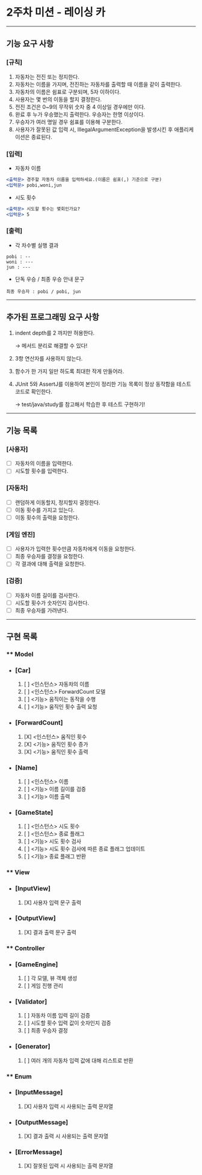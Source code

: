 
# 2주차 미션 - 레이싱 카

- - -

## 기능 요구 사항

### <strong>[규칙]</strong>
1. 자동차는 전진 또는 정지한다.
2. 자동차는 이름을 가지며, 전진하는 자동차를 출력할 때 이름을 같이 출력한다.
3. 자동차의 이름은 쉼표로 구분되며, 5자 이하이다.
4. 사용자는 몇 번의 이동을 할지 결정한다.
5. 전진 조건은 0~9의 무작위 숫자 중 4 이상일 경우에만 이다.
6. 완료 후 누가 우승했는지 출력한다. 우승자는 한명 이상이다.
7. 우승자가 여러 명일 경우 쉼표를 이용해 구분한다.
8. 사용자가 잘못된 값 입력 시, IllegalArgumentException을 발생시킨 후 애플리케이션은 종료된다.

### <strong>[입력]</strong>

- 자동차 이름

```jsx
<출력문> 경주할 자동차 이름을 입력하세요.(이름은 쉼표(,) 기준으로 구분)
<입력문> pobi,woni,jun
```

- 시도 횟수

```jsx
<출력문> 시도할 횟수는 몇회인가요?
<입력문> 5
```

### <strong>[출력]</strong>

- 각 차수별 실행 결과

```text
pobi : --
woni : ---
jun : ---
```

- 단독 우승 / 최종 우승 안내 문구

```text
최종 우승자 : pobi / pobi, jun
```

- - -

## 추가된 프로그래밍 요구 사항

1. indent depth를 2 까지만 허용한다.

    → 메서드 분리로 해결할 수 있다!
    
2. 3항 연산자를 사용하지 않는다.
3. 함수가 한 가지 일만 하도록 최대한 작게 만들어라.
4. JUnit 5와 AssertJ를 이용하여 본인이 정리한 기능 목록이 정상 동작함을 테스트 코드로 확인한다.
    
    → test/java/study를 참고해서 학습한 후 테스트 구현하기!

- - -

## 기능 목록

### <strong>[사용자]</strong>

- [ ] 자동차의 이름을 입력한다.
- [ ] 시도할 횟수를 입력한다.

### <strong>[자동차]</strong>

- [ ] 랜덤하게 이동할지, 정지할지 결정한다.
- [ ] 이동 횟수를 가지고 있는다.
- [ ] 이동 횟수의 출력을 요청한다.

### <strong>[게임 엔진]</strong>

- [ ] 사용자가 입력한 횟수만큼 자동차에게 이동을 요청한다.
- [ ] 최종 우승자를 결정을 요청한다.
- [ ] 각 결과에 대해 출력을 요청한다.

### <strong>[검증]</strong>

- [ ] 자동차 이름 길이를 검사한다.
- [ ] 시도할 횟수가 숫자인지 검사한다.
- [ ] 최종 우승자를 가려낸다.

- - -

## 구현 목록

### ** Model

- ### <strong>[Car]</strong>
  1. [ ] <인스턴스> 자동차의 이름
  2. [ ] <인스턴스> ForwardCount 모델
  3. [ ] <기능> 움직이는 동작을 수행
  4. [ ] <기능> 움직인 횟수 출력 요청

- ### <strong>[ForwardCount]</strong>
  1. [X] <인스턴스> 움직인 횟수
  2. [X] <기능> 움직인 횟수 증가
  3. [X] <기능> 움직인 횟수 출력

- ### <strong>[Name]</strong>
  1. [ ] <인스턴스> 이름
  2. [ ] <기능> 이름 길이를 검증
  3. [ ] <기능> 이름 출력

- ### <strong>[GameState]</strong>
  1. [ ] <인스턴스> 시도 횟수
  2. [ ] <인스턴스> 종료 플래그
  3. [ ] <기능> 시도 횟수 검사
  4. [ ] <기능> 시도 횟수 검사에 따른 종료 플래그 업데이트
  5. [ ] <기능> 종료 플래그 반환

### ** View

- ### <strong>[InputView]</strong>
  1. [X] 사용자 입력 문구 출력

- ### <strong>[OutputView]</strong>
  1. [X] 결과 출력 문구 출력

### ** Controller

- ### <strong>[GameEngine]</strong>
  1. [ ] 각 모델, 뷰 객체 생성
  2. [ ] 게임 진행 관리

- ### <strong>[Validator]</strong>
  1. [ ] 자동차 이름 입력 길이 검증
  2. [ ] 시도할 횟수 입력 값이 숫자인지 검증
  3. [ ] 최종 우승자 결정

- ### <strong>[Generator]</strong>
  1. [ ] 여러 개의 자동차 입력 값에 대해 리스트로 반환

### ** Enum

- ### <strong>[InputMessage]</strong>
  1. [X] 사용자 입력 시 사용되는 출력 문자열

- ### <strong>[OutputMessage]</strong>
  1. [X] 결과 출력 시 사용되는 출력 문자열

- ### <strong>[ErrorMessage]</strong>
  1. [X] 잘못된 입력 시 사용되는 출력 문자열